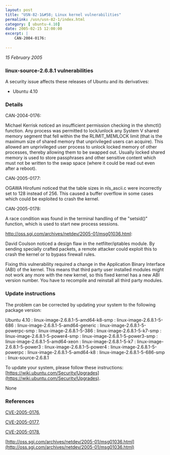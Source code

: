 ```yaml
---
layout: post
title: "USN-82-1&#58; Linux kernel vulnerabilities"
permalink: /usn/usn-82-1/index.html
category: [ ubuntu-4.10]
date: 2005-02-15 12:00:00
excerpt: |
    CAN-2004-0176:
    
--- 
```

 
 

*15 February 2005*

### linux-source-2.6.8.1 vulnerabilities

A security issue affects these releases of Ubuntu and its derivatives:

* Ubuntu 4.10

### Details

CAN-2004-0176:

 Michael Kerrisk noticed an insufficient permission checking in the shmctl() function. Any process was permitted to lock/unlock any System V shared memory segment that fell within the the RLIMIT_MEMLOCK limit (that is the maximum size of shared memory that unprivileged users can acquire). This allowed am unprivileged user process to unlock locked memory of other processes, thereby allowing them to be swapped out. Usually locked shared memory is used to store passphrases and other sensitive content which must not be written to the swap space (where it could be read out even after a reboot).

CAN-2005-0177:

 OGAWA Hirofumi noticed that the table sizes in nls_ascii.c were incorrectly set to 128 instead of 256. This caused a buffer overflow in some cases which could be exploited to crash the kernel.

CAN-2005-0178:

 A race condition was found in the terminal handling of the &quot;setsid()&quot; function, which is used to start new process sessions.

http://oss.sgi.com/archives/netdev/2005-01/msg01036.html:

 David Coulson noticed a design flaw in the netfilter/iptables module. By sending specially crafted packets, a remote attacker could exploit this to crash the kernel or to bypass firewall rules.

 Fixing this vulnerability required a change in the Application Binary Interface (ABI) of the kernel. This means that third party user installed modules might not work any more with the new kernel, so this fixed kernel has a new ABI version number. You have to recompile and reinstall all third party modules.

### Update instructions

The problem can be corrected by updating your system to the following package version:

Ubuntu 4.10
 : linux-image-2.6.8.1-5-amd64-k8-smp 
 : linux-image-2.6.8.1-5-686 
 : linux-image-2.6.8.1-5-amd64-generic 
 : linux-image-2.6.8.1-5-powerpc-smp 
 : linux-image-2.6.8.1-5-386 
 : linux-image-2.6.8.1-5-k7-smp 
 : linux-image-2.6.8.1-5-power4-smp 
 : linux-image-2.6.8.1-5-power3-smp 
 : linux-image-2.6.8.1-5-amd64-xeon 
 : linux-image-2.6.8.1-5-k7 
 : linux-image-2.6.8.1-5-power3 
 : linux-image-2.6.8.1-5-power4 
 : linux-image-2.6.8.1-5-powerpc 
 : linux-image-2.6.8.1-5-amd64-k8 
 : linux-image-2.6.8.1-5-686-smp 
 : linux-source-2.6.8.1 

To update your system, please follow these instructions: [https://wiki.ubuntu.com/Security/Upgrades](https://wiki.ubuntu.com/Security/Upgrades).

None

### References

 
 [CVE-2005-0176](http://people.ubuntu.com/~ubuntu-security/cve/CVE-2005-0176), 

 [CVE-2005-0177](http://people.ubuntu.com/~ubuntu-security/cve/CVE-2005-0177), 

 [CVE-2005-0178](http://people.ubuntu.com/~ubuntu-security/cve/CVE-2005-0178), 

 [http://oss.sgi.com/archives/netdev/2005-01/msg01036.html](http://oss.sgi.com/archives/netdev/2005-01/msg01036.html)
 

